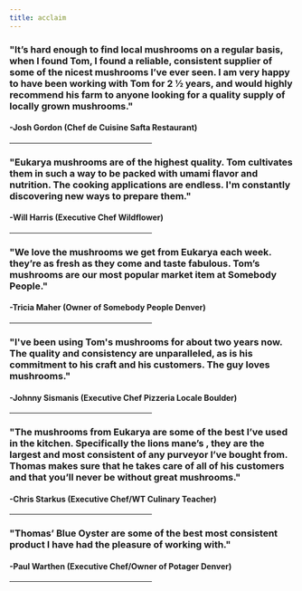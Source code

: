 ```yaml
---
title: acclaim
---
```

    
<section>
<h3 class="major">
    "It’s hard enough to find local mushrooms on a regular basis, when I found Tom, I found a
reliable, consistent supplier of some of the nicest mushrooms I’ve ever seen.  I am very happy
to have been working with Tom for 2 ½ years, and would highly recommend his farm to anyone
looking for a quality supply of locally grown mushrooms."
</h3>
<h4 class="major">
    -Josh Gordon (Chef de Cuisine Safta Restaurant)
</h4>
<hr style="width:50%;text-align:left;margin-left:0">

<h3 class="major">
"Eukarya mushrooms are of the highest quality. Tom cultivates them in such a way to be packed with umami flavor and nutrition. The cooking applications are endless. I'm constantly discovering new ways to prepare them."
</h3>
<h4 class="major">
    -Will Harris (Executive Chef Wildflower) 
</h4>
<hr style="width:50%;text-align:left;margin-left:0">

<h3 class="major">
    "We love the mushrooms we get from Eukarya each week. they’re as fresh as they come and taste fabulous. Tom’s mushrooms are our most popular market item at Somebody People."
</h3>
<h4>
-Tricia Maher (Owner of Somebody People Denver)
</h4>
<hr style="width:50%;text-align:left;margin-left:0">

<h3 class="major">
    "I've been using Tom's mushrooms for about two years now. The quality and consistency are unparalleled, as is his commitment to his craft and his customers. The guy loves mushrooms."
</h3>
<h4 class="major">
    -Johnny Sismanis (Executive Chef Pizzeria Locale Boulder)
</h4>
<hr style="width:50%;text-align:left;margin-left:0">

<h3 class="major">
    "The mushrooms from Eukarya are some of the best I’ve used in the kitchen. Specifically the lions mane’s , they are the largest and most consistent of any purveyor I’ve bought from. Thomas makes sure that he takes care of all of his customers and that you’ll never be without great mushrooms."
</h3>
<h4 class="major">
    -Chris Starkus (Executive Chef/WT Culinary Teacher)
</h4>
<hr style="width:50%;text-align:left;margin-left:0">

<h3 class="major">
    "Thomas’ Blue Oyster are some of the best most consistent product I have had the pleasure of working with."
</h3>
<h4 class="major">
    -Paul Warthen (Executive Chef/Owner of Potager Denver)
</h4>
<hr style="width:50%;text-align:left;margin-left:0">

</section>
    
